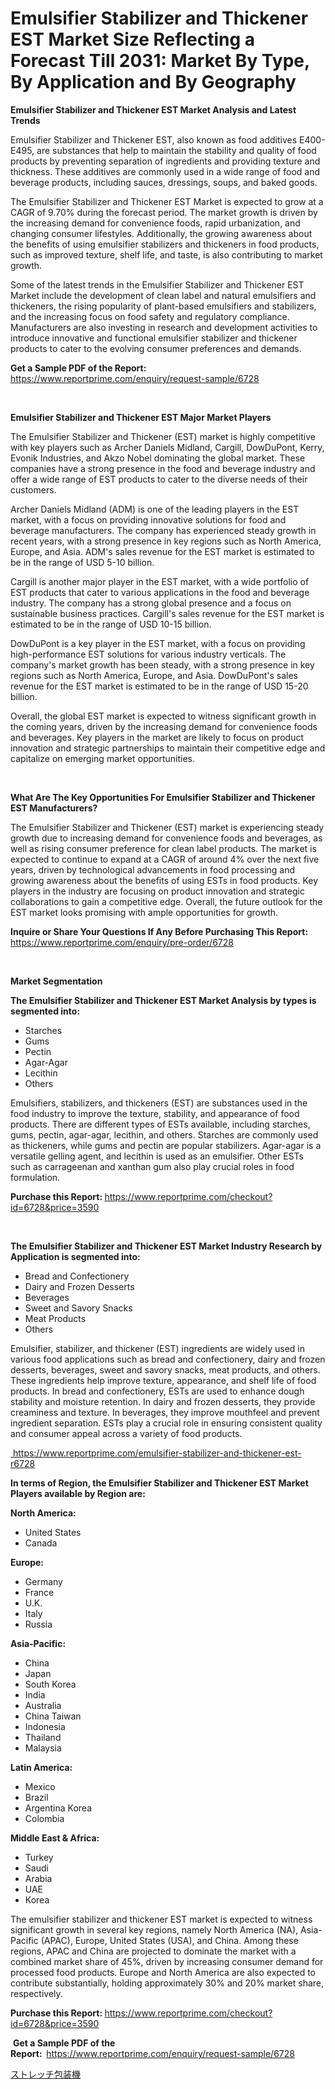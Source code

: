 <p><h1>Emulsifier Stabilizer and Thickener EST Market Size Reflecting a Forecast Till 2031: Market By Type, By Application and By Geography</h1></p><p><strong>Emulsifier Stabilizer and Thickener EST Market Analysis and Latest Trends</strong></p>
<p><p>Emulsifier Stabilizer and Thickener EST, also known as food additives E400-E495, are substances that help to maintain the stability and quality of food products by preventing separation of ingredients and providing texture and thickness. These additives are commonly used in a wide range of food and beverage products, including sauces, dressings, soups, and baked goods.</p><p>The Emulsifier Stabilizer and Thickener EST Market is expected to grow at a CAGR of 9.70% during the forecast period. The market growth is driven by the increasing demand for convenience foods, rapid urbanization, and changing consumer lifestyles. Additionally, the growing awareness about the benefits of using emulsifier stabilizers and thickeners in food products, such as improved texture, shelf life, and taste, is also contributing to market growth.</p><p>Some of the latest trends in the Emulsifier Stabilizer and Thickener EST Market include the development of clean label and natural emulsifiers and thickeners, the rising popularity of plant-based emulsifiers and stabilizers, and the increasing focus on food safety and regulatory compliance. Manufacturers are also investing in research and development activities to introduce innovative and functional emulsifier stabilizer and thickener products to cater to the evolving consumer preferences and demands.</p></p>
<p><strong>Get a Sample PDF of the Report:&nbsp;</strong> <a href="https://www.reportprime.com/enquiry/request-sample/6728">https://www.reportprime.com/enquiry/request-sample/6728</a></p>
<p>&nbsp;</p>
<p><strong>Emulsifier Stabilizer and Thickener EST Major Market Players</strong></p>
<p><p>The Emulsifier Stabilizer and Thickener (EST) market is highly competitive with key players such as Archer Daniels Midland, Cargill, DowDuPont, Kerry, Evonik Industries, and Akzo Nobel dominating the global market. These companies have a strong presence in the food and beverage industry and offer a wide range of EST products to cater to the diverse needs of their customers.</p><p>Archer Daniels Midland (ADM) is one of the leading players in the EST market, with a focus on providing innovative solutions for food and beverage manufacturers. The company has experienced steady growth in recent years, with a strong presence in key regions such as North America, Europe, and Asia. ADM's sales revenue for the EST market is estimated to be in the range of USD 5-10 billion.</p><p>Cargill is another major player in the EST market, with a wide portfolio of EST products that cater to various applications in the food and beverage industry. The company has a strong global presence and a focus on sustainable business practices. Cargill's sales revenue for the EST market is estimated to be in the range of USD 10-15 billion.</p><p>DowDuPont is a key player in the EST market, with a focus on providing high-performance EST solutions for various industry verticals. The company's market growth has been steady, with a strong presence in key regions such as North America, Europe, and Asia. DowDuPont's sales revenue for the EST market is estimated to be in the range of USD 15-20 billion.</p><p>Overall, the global EST market is expected to witness significant growth in the coming years, driven by the increasing demand for convenience foods and beverages. Key players in the market are likely to focus on product innovation and strategic partnerships to maintain their competitive edge and capitalize on emerging market opportunities.</p></p>
<p>&nbsp;</p>
<p><strong>What Are The Key Opportunities For Emulsifier Stabilizer and Thickener EST Manufacturers?</strong></p>
<p><p>The Emulsifier Stabilizer and Thickener (EST) market is experiencing steady growth due to increasing demand for convenience foods and beverages, as well as rising consumer preference for clean label products. The market is expected to continue to expand at a CAGR of around 4% over the next five years, driven by technological advancements in food processing and growing awareness about the benefits of using ESTs in food products. Key players in the industry are focusing on product innovation and strategic collaborations to gain a competitive edge. Overall, the future outlook for the EST market looks promising with ample opportunities for growth.</p></p>
<p><strong>Inquire or Share Your Questions If Any Before Purchasing This Report:</strong> <a href="https://www.reportprime.com/enquiry/pre-order/6728">https://www.reportprime.com/enquiry/pre-order/6728</a></p>
<p>&nbsp;</p>
<p><strong>Market Segmentation</strong></p>
<p><strong>The Emulsifier Stabilizer and Thickener EST Market Analysis by types is segmented into:</strong></p>
<p><ul><li>Starches</li><li>Gums</li><li>Pectin</li><li>Agar-Agar</li><li>Lecithin</li><li>Others</li></ul></p>
<p><p>Emulsifiers, stabilizers, and thickeners (EST) are substances used in the food industry to improve the texture, stability, and appearance of food products. There are different types of ESTs available, including starches, gums, pectin, agar-agar, lecithin, and others. Starches are commonly used as thickeners, while gums and pectin are popular stabilizers. Agar-agar is a versatile gelling agent, and lecithin is used as an emulsifier. Other ESTs such as carrageenan and xanthan gum also play crucial roles in food formulation.</p></p>
<p><strong>Purchase this Report:&nbsp;</strong><a href="https://www.reportprime.com/checkout?id=6728&price=3590">https://www.reportprime.com/checkout?id=6728&price=3590</a></p>
<p>&nbsp;</p>
<p><strong>The Emulsifier Stabilizer and Thickener EST Market Industry Research by Application is segmented into:</strong></p>
<p><ul><li>Bread and Confectionery</li><li>Dairy and Frozen Desserts</li><li>Beverages</li><li>Sweet and Savory Snacks</li><li>Meat Products</li><li>Others</li></ul></p>
<p><p>Emulsifier, stabilizer, and thickener (EST) ingredients are widely used in various food applications such as bread and confectionery, dairy and frozen desserts, beverages, sweet and savory snacks, meat products, and others. These ingredients help improve texture, appearance, and shelf life of food products. In bread and confectionery, ESTs are used to enhance dough stability and moisture retention. In dairy and frozen desserts, they provide creaminess and texture. In beverages, they improve mouthfeel and prevent ingredient separation. ESTs play a crucial role in ensuring consistent quality and consumer appeal across a variety of food products.</p></p>
<p><a href="https://www.reportprime.com/emulsifier-stabilizer-and-thickener-est-r6728">&nbsp;https://www.reportprime.com/emulsifier-stabilizer-and-thickener-est-r6728</a></p>
<p><strong>In terms of Region, the Emulsifier Stabilizer and Thickener EST Market Players available by Region are:</strong></p>
<p>
    <p> <strong> North America: </strong>
        <ul>
            <li>United States</li>
            <li>Canada</li>
        </ul>
        </p> 
    <p> <strong> Europe: </strong>
        <ul>
            <li>Germany</li>
            <li>France</li>
            <li>U.K.</li>
            <li>Italy</li>
            <li>Russia</li>
        </ul>
        </p> 
    <p> <strong> Asia-Pacific: </strong>
        <ul>
            <li>China</li>
            <li>Japan</li>
            <li>South Korea</li>
            <li>India</li>
            <li>Australia</li>
            <li>China Taiwan</li>
            <li>Indonesia</li>
            <li>Thailand</li>
            <li>Malaysia</li>
        </ul>
        </p> 
    <p> <strong> Latin America: </strong>
        <ul>
            <li>Mexico</li>
            <li>Brazil</li>
            <li>Argentina Korea</li>
            <li>Colombia</li>
        </ul>
        </p> 
    <p> <strong> Middle East & Africa: </strong>
        <ul>
            <li>Turkey</li>
            <li>Saudi</li>
            <li>Arabia</li>
            <li>UAE</li>
            <li>Korea</li>
        </ul>
    </p>
    </p>
<p><p>The emulsifier stabilizer and thickener EST market is expected to witness significant growth in several key regions, namely North America (NA), Asia-Pacific (APAC), Europe, United States (USA), and China. Among these regions, APAC and China are projected to dominate the market with a combined market share of 45%, driven by increasing consumer demand for processed food products. Europe and North America are also expected to contribute substantially, holding approximately 30% and 20% market share, respectively.</p></p>
<p><strong>Purchase this Report: </strong><a href="https://www.reportprime.com/checkout?id=6728&price=3590">https://www.reportprime.com/checkout?id=6728&price=3590</a></p>
<p>&nbsp;<strong>Get a Sample PDF of the Report:&nbsp;&nbsp;</strong><a href="https://www.reportprime.com/enquiry/request-sample/6728">https://www.reportprime.com/enquiry/request-sample/6728</a></p>
<p><strong></strong></p>
<p><p><a href="https://medium.com/@trevawiszk20231/%E3%82%B9%E3%83%88%E3%83%AC%E3%83%83%E3%83%81%E5%8C%85%E8%A3%85%E6%A9%9F%E5%B8%82%E5%A0%B4%E3%81%AF-%E5%B8%82%E5%A0%B4%E3%82%B7%E3%82%A7%E3%82%A2-%E5%B8%82%E5%A0%B4%E3%83%88%E3%83%AC%E3%83%B3%E3%83%89-%E5%B8%82%E5%A0%B4%E6%88%90%E9%95%B7%E3%81%AB%E9%96%A2%E3%81%99%E3%82%8B%E6%83%85%E5%A0%B1%E3%82%92%E6%8F%90%E4%BE%9B%E3%81%97%E3%81%BE%E3%81%99-0e3a166fdfb0">ストレッチ包装機</a></p></p>